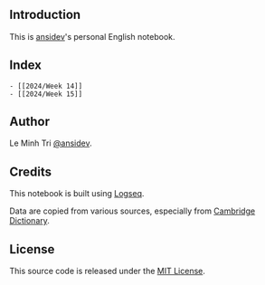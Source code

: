 ## Introduction

This is [ansidev](https://github.com/ansidev)'s personal English notebook.
## Index
	- [[2024/Week 14]]
	- [[2024/Week 15]]
## Author

  Le Minh Tri [@ansidev](https://ansidev.xyz/about).
## Credits
  
  This notebook is built using [Logseq](https://logseq.com/).
  
  Data are copied from various sources, especially from [Cambridge Dictionary](https://dictionary.cambridge.org/).
## License
  
  This source code is released under the [MIT License](./LICENSE).
